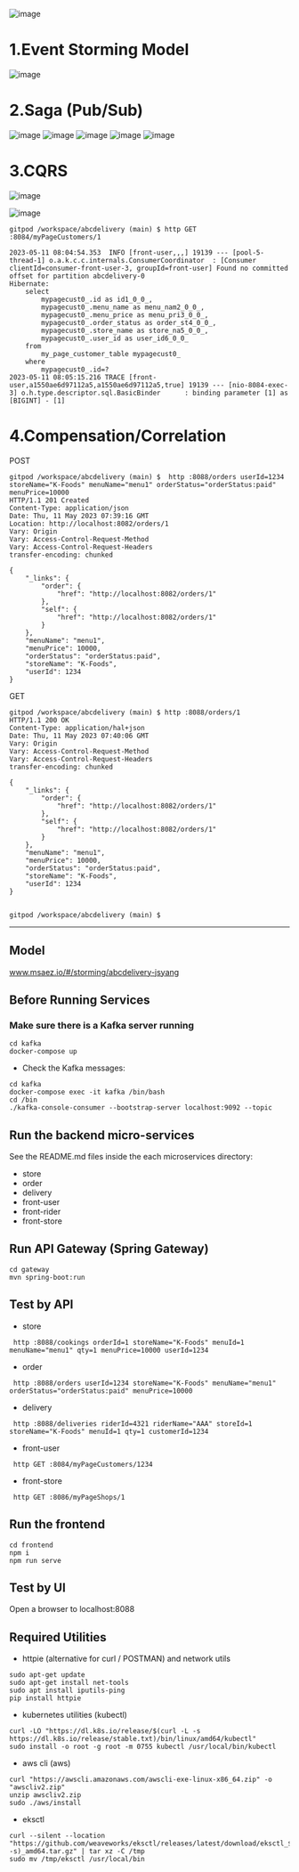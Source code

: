 ![image](https://github.com/dalssong/abcdelivery/assets/126850101/2896f1b1-7ff8-4801-b14f-eff10c111838)

# 1.Event Storming Model
![image](https://github.com/dalssong/abcdelivery/assets/126850101/cc065302-d4d6-431b-8825-62d72f4909cc)

# 2.Saga (Pub/Sub)
![image](https://github.com/dalssong/abcdelivery/assets/126850101/f8c2fd2a-cd9d-4522-87e2-121aedaaaa00)
![image](https://github.com/dalssong/abcdelivery/assets/126850101/31878bb6-adfe-4295-80d2-1ad06bcd8813)
![image](https://github.com/dalssong/abcdelivery/assets/126850101/9492ef5a-230b-4527-83e8-14bdf856e24e)
![image](https://github.com/dalssong/abcdelivery/assets/126850101/baf1f106-4aa2-4ec1-af60-ba7943fd9250)
![image](https://github.com/dalssong/abcdelivery/assets/126850101/46b2b5fa-8df6-4ab4-b22c-3571bf824cdd)

# 3.CQRS
![image](https://github.com/dalssong/abcdelivery/assets/126850101/854a7428-b048-4a0e-aacf-99ad778878d8)

![image](https://github.com/dalssong/abcdelivery/assets/126850101/f5cb8327-d22b-4675-b9bd-5cbfee4d07a0)

```
gitpod /workspace/abcdelivery (main) $ http GET :8084/myPageCustomers/1
```
```
2023-05-11 08:04:54.353  INFO [front-user,,,] 19139 --- [pool-5-thread-1] o.a.k.c.c.internals.ConsumerCoordinator  : [Consumer clientId=consumer-front-user-3, groupId=front-user] Found no committed offset for partition abcdelivery-0
Hibernate: 
    select
        mypagecust0_.id as id1_0_0_,
        mypagecust0_.menu_name as menu_nam2_0_0_,
        mypagecust0_.menu_price as menu_pri3_0_0_,
        mypagecust0_.order_status as order_st4_0_0_,
        mypagecust0_.store_name as store_na5_0_0_,
        mypagecust0_.user_id as user_id6_0_0_ 
    from
        my_page_customer_table mypagecust0_ 
    where
        mypagecust0_.id=?
2023-05-11 08:05:15.216 TRACE [front-user,a1550ae6d97112a5,a1550ae6d97112a5,true] 19139 --- [nio-8084-exec-3] o.h.type.descriptor.sql.BasicBinder      : binding parameter [1] as [BIGINT] - [1]
```

# 4.Compensation/Correlation
POST
```
gitpod /workspace/abcdelivery (main) $  http :8088/orders userId=1234 storeName="K-Foods" menuName="menu1" orderStatus="orderStatus:paid" menuPrice=10000
HTTP/1.1 201 Created
Content-Type: application/json
Date: Thu, 11 May 2023 07:39:16 GMT
Location: http://localhost:8082/orders/1
Vary: Origin
Vary: Access-Control-Request-Method
Vary: Access-Control-Request-Headers
transfer-encoding: chunked

{
    "_links": {
        "order": {
            "href": "http://localhost:8082/orders/1"
        },
        "self": {
            "href": "http://localhost:8082/orders/1"
        }
    },
    "menuName": "menu1",
    "menuPrice": 10000,
    "orderStatus": "orderStatus:paid",
    "storeName": "K-Foods",
    "userId": 1234
}
```

GET
```
gitpod /workspace/abcdelivery (main) $ http :8088/orders/1
HTTP/1.1 200 OK
Content-Type: application/hal+json
Date: Thu, 11 May 2023 07:40:06 GMT
Vary: Origin
Vary: Access-Control-Request-Method
Vary: Access-Control-Request-Headers
transfer-encoding: chunked

{
    "_links": {
        "order": {
            "href": "http://localhost:8082/orders/1"
        },
        "self": {
            "href": "http://localhost:8082/orders/1"
        }
    },
    "menuName": "menu1",
    "menuPrice": 10000,
    "orderStatus": "orderStatus:paid",
    "storeName": "K-Foods",
    "userId": 1234
}


gitpod /workspace/abcdelivery (main) $ 
```
---------------------

## Model
www.msaez.io/#/storming/abcdelivery-jsyang

## Before Running Services
### Make sure there is a Kafka server running
```
cd kafka
docker-compose up
```
- Check the Kafka messages:
```
cd kafka
docker-compose exec -it kafka /bin/bash
cd /bin
./kafka-console-consumer --bootstrap-server localhost:9092 --topic
```

## Run the backend micro-services
See the README.md files inside the each microservices directory:

- store
- order
- delivery
- front-user
- front-rider
- front-store


## Run API Gateway (Spring Gateway)
```
cd gateway
mvn spring-boot:run
```

## Test by API
- store
```
 http :8088/cookings orderId=1 storeName="K-Foods" menuId=1 menuName="menu1" qty=1 menuPrice=10000 userId=1234
```
- order
```
 http :8088/orders userId=1234 storeName="K-Foods" menuName="menu1" orderStatus="orderStatus:paid" menuPrice=10000
```
- delivery
```
 http :8088/deliveries riderId=4321 riderName="AAA" storeId=1 storeName="K-Foods" menuId=1 qty=1 customerId=1234
```
- front-user
```
 http GET :8084/myPageCustomers/1234
```
- front-store
```
 http GET :8086/myPageShops/1
```


## Run the frontend
```
cd frontend
npm i
npm run serve
```

## Test by UI
Open a browser to localhost:8088

## Required Utilities

- httpie (alternative for curl / POSTMAN) and network utils
```
sudo apt-get update
sudo apt-get install net-tools
sudo apt install iputils-ping
pip install httpie
```

- kubernetes utilities (kubectl)
```
curl -LO "https://dl.k8s.io/release/$(curl -L -s https://dl.k8s.io/release/stable.txt)/bin/linux/amd64/kubectl"
sudo install -o root -g root -m 0755 kubectl /usr/local/bin/kubectl
```

- aws cli (aws)
```
curl "https://awscli.amazonaws.com/awscli-exe-linux-x86_64.zip" -o "awscliv2.zip"
unzip awscliv2.zip
sudo ./aws/install
```

- eksctl 
```
curl --silent --location "https://github.com/weaveworks/eksctl/releases/latest/download/eksctl_$(uname -s)_amd64.tar.gz" | tar xz -C /tmp
sudo mv /tmp/eksctl /usr/local/bin
```

